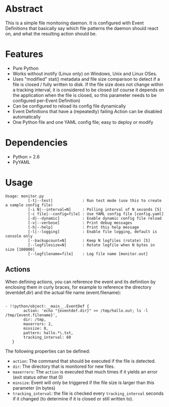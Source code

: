 # Abstract #
This is a simple file monitoring daemon. It is configured with Event Definitions that basically say which file patterns the daemon should react on, and what the resulting action should be.

# Features #
  * Pure Python
  * Works without inotify (Linux only) on Windows, Unix and Linux OSes.
  * Uses "modified"  stat() metadata and file size comparison to detect if a file is closed / fully written to disk. If the file size does not change within a tracking interval, it is considered to be closed (of course it depends on the application when the file is closed, so this parameter needs to be configured per-Event Definition)
  * Can be configured to reload its config file dynamically
  * Event Definitions that have a (repeatedly) failing Action can be disabled automatically
  * One Python file and one YAML config file; easy to deploy or modify

# Dependencies #
  * Python > 2.6
  * PyYAML

# Usage #
```
Usage: monitor.py
          [-t|--test]             : Run test mode (use this to create a sample config file)
          [-i N|--interval=N]     : Polling interval of N seconds [5]
          [-c file|--config=file] : Use YAML config file [config.yaml]
          [-d|--dynamic]          : Enable dynamic config file reload
          [-v|--verbose]          : Print debug messages
          [-h|--help]             : Print this help message
          [-l|--logging]          : Enable file logging, default is console only
          [--backupcount=N]       : Keep N logfiles (rotate) [5]
          [--logfilesize=N]       : Rotate logfile when N bytes in size [100000]
          [--logfilename=file]    : Log file name [monitor.out]
```

## Actions ##

When defining actions, you can reference the event and its definition by enclosing them in curly braces, for example to reference the directory (eventdef.dir) and the actual file name (event.filename):

```

- !!python/object:__main__.EventDef {
        action: 'echo "{eventdef.dir}" >> /tmp/hallo.out; ls -l /tmp/{event.filename}', 
        dir: /tmp, 
        maxerrors: 2, 
        minsize: 0, 
        pattern: hallo.*\.txt,
        tracking_interval: 60
   }

```

The following properties can be defined:

  * `action`: The command that should be executed if the file is detected.
  * `dir`: The directory that is monitored for new files.
  * `maxerrors`: The `action` is executed that much times if it yields an error (exit status other that 0)
  * `minsize`: Event will only be triggered if the file size is larger than this parameter (in bytes)
  * `tracking_interval`: the file is checked every `tracking_interval` seconds if it changed (to determine if it is closed or still written to).


